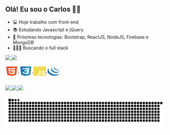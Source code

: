 ## Olá! Eu sou o Carlos 🧔🏻

- 💻 Hoje trabalho com front-end
- 📚 Estudando Javascript e jQuery
- 🎯 Próximas tecnologias: Bootstrap, ReactJS, NodeJS, Firebase e MongoDB
- 🏃🏻‍♂️ Buscando o full stack

 <div>
  <a href="https://github.com/carloshrjunior">
  <img height="180em" src="https://github-readme-stats.vercel.app/api?username=carloshrjunior&show_icons=true&theme=gotham&include_all_commits=true&count_private=true"/>
  <img height="180em" src="https://github-readme-stats.vercel.app/api/top-langs/?username=carloshrjunior&layout=compact&langs_count=7&theme=gotham"/>
</div>
<div style="display: inline_block"><br>
  <img align="center" alt="HTML" height="30" width="40" src="https://raw.githubusercontent.com/devicons/devicon/master/icons/html5/html5-original.svg">
  <img align="center" alt="CSS" height="30" width="40" src="https://raw.githubusercontent.com/devicons/devicon/master/icons/css3/css3-original.svg">
  <img align="center" alt="Javascript" height="30" width="40" src="https://raw.githubusercontent.com/devicons/devicon/master/icons/javascript/javascript-plain.svg">
  <img align="center" alt="jQuery" height="30" width="40" src="https://github.com/devicons/devicon/blob/master/icons/jquery/jquery-original.svg">
  <!--<img align="center" alt="Bootstrap" height="30" width="40" src="https://github.com/devicons/devicon/blob/master/icons/bootstrap/bootstrap-original.svg">-->
  <!--<img align="center" alt="ReactJS" height="30" width="40" src="https://raw.githubusercontent.com/devicons/devicon/master/icons/react/react-original.svg">-->
  <!--<img align="center" alt="NodeJS" height="30" width="40" src="https://github.com/devicons/devicon/blob/master/icons/nodejs/nodejs-original.svg">-->
  <!--<img align="center" alt="Firebase" height="30" width="40" src="https://github.com/devicons/devicon/blob/master/icons/firebase/firebase-plain.svg">-->
  <!--<img align="center" alt="MongoDB" height="30" width="40" src="https://github.com/devicons/devicon/blob/master/icons/mongodb/mongodb-original.svg">-->
</div>
  
##
  
<div> 
  <a href="https://www.linkedin.com/in/carlosh-rjunior/" target="_blank">
    <img src="https://img.shields.io/badge/-LinkedIn-%230077B5?style=for-the-badge&logo=linkedin&logoColor=white" target="_blank">
  </a> 
  <a href="https://instagram.com/carloshrjunior" target="_blank">
    <img src="https://img.shields.io/badge/-Instagram-%23E4405F?style=for-the-badge&logo=instagram&logoColor=white" target="_blank">
  </a>
  <a href = "mailto:carlosh.rjunior@gmail.com">
    <img src="https://img.shields.io/badge/-Gmail-%23333?style=for-the-badge&logo=gmail&logoColor=white" target="_blank">
  </a>
 
  ![Snake animation](https://github.com/carloshrjunior/carloshrjunior/blob/output/github-contribution-grid-snake.svg)
 
</div>
